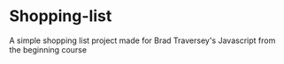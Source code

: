 # Shopping-list
A simple shopping list project made for Brad Traversey's Javascript from the beginning course
